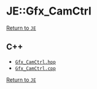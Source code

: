 # JE::Gfx_CamCtrl

[Return to `JE`](/docs/je.md)

## C++

- [`Gfx_CamCtrl.hpp`](/src/je/Gfx_CamCtrl.hpp)
- [`Gfx_CamCtrl.cpp`](/src/je/Gfx_CamCtrl.cpp)

[Return to `JE`](/docs/je.md)